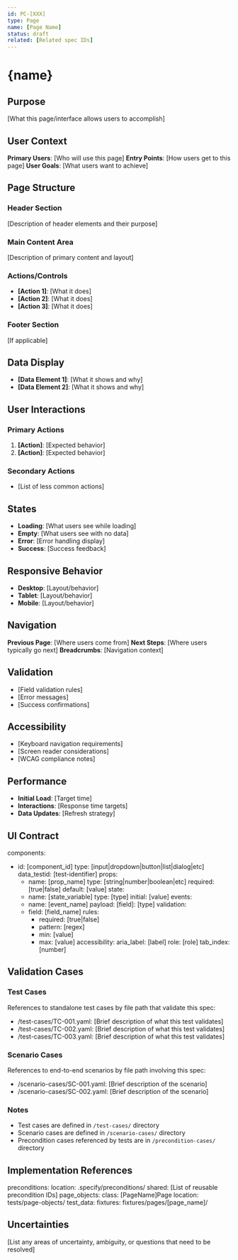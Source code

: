 ```yaml
---
id: PC-[XXX]
type: Page
name: [Page Name]
status: draft
related: [Related spec IDs]
---
```

# {name}

## Purpose
[What this page/interface allows users to accomplish]

## User Context
**Primary Users**: [Who will use this page]
**Entry Points**: [How users get to this page]
**User Goals**: [What users want to achieve]

## Page Structure

### Header Section
[Description of header elements and their purpose]

### Main Content Area
[Description of primary content and layout]

### Actions/Controls
- **[Action 1]**: [What it does]
- **[Action 2]**: [What it does]
- **[Action 3]**: [What it does]

### Footer Section
[If applicable]

## Data Display
- **[Data Element 1]**: [What it shows and why]
- **[Data Element 2]**: [What it shows and why]

## User Interactions

### Primary Actions
1. **[Action]**: [Expected behavior]
2. **[Action]**: [Expected behavior]

### Secondary Actions
- [List of less common actions]

## States
- **Loading**: [What users see while loading]
- **Empty**: [What users see with no data]
- **Error**: [Error handling display]
- **Success**: [Success feedback]

## Responsive Behavior
- **Desktop**: [Layout/behavior]
- **Tablet**: [Layout/behavior]
- **Mobile**: [Layout/behavior]

## Navigation
**Previous Page**: [Where users come from]
**Next Steps**: [Where users typically go next]
**Breadcrumbs**: [Navigation context]

## Validation
- [Field validation rules]
- [Error messages]
- [Success confirmations]

## Accessibility
- [Keyboard navigation requirements]
- [Screen reader considerations]
- [WCAG compliance notes]

## Performance
- **Initial Load**: [Target time]
- **Interactions**: [Response time targets]
- **Data Updates**: [Refresh strategy]

## UI Contract
components:
  - id: [component_id]
    type: [input|dropdown|button|list|dialog|etc]
    data_testid: [test-identifier]
    props:
      - name: [prop_name]
        type: [string|number|boolean|etc]
        required: [true|false]
        default: [value]
    state:
      - name: [state_variable]
        type: [type]
        initial: [value]
    events:
      - name: [event_name]
        payload:
          [field]: [type]
    validation:
      - field: [field_name]
        rules:
          - required: [true|false]
          - pattern: [regex]
          - min: [value]
          - max: [value]
    accessibility:
      aria_label: [label]
      role: [role]
      tab_index: [number]

## Validation Cases

### Test Cases
References to standalone test cases by file path that validate this spec:
- /test-cases/TC-001.yaml: [Brief description of what this test validates]
- /test-cases/TC-002.yaml: [Brief description of what this test validates]
- /test-cases/TC-003.yaml: [Brief description of what this test validates]

### Scenario Cases
References to end-to-end scenarios by file path involving this spec:
- /scenario-cases/SC-001.yaml: [Brief description of the scenario]
- /scenario-cases/SC-002.yaml: [Brief description of the scenario]

### Notes
- Test cases are defined in `/test-cases/` directory
- Scenario cases are defined in `/scenario-cases/` directory
- Precondition cases referenced by tests are in `/precondition-cases/` directory

## Implementation References
preconditions:
  location: .specify/preconditions/
  shared: [List of reusable precondition IDs]
page_objects:
  class: [PageName]Page
  location: tests/page-objects/
test_data:
  fixtures: fixtures/pages/[page_name]/

## Uncertainties
[List any areas of uncertainty, ambiguity, or questions that need to be resolved]
